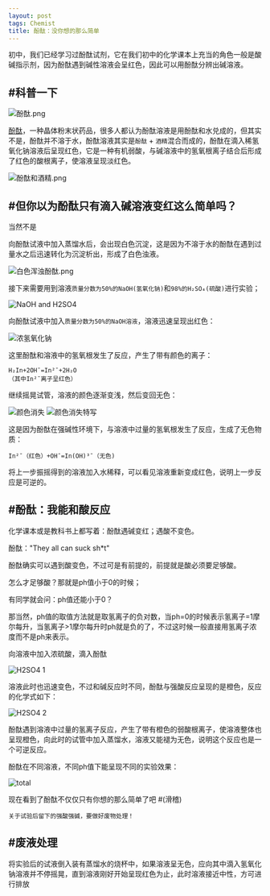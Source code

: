 ```yaml
---
layout: post
tags: Chemist
title: 酚酞：没你想的那么简单
---
```


初中，我们已经学习过酚酞试剂，它在我们初中的化学课本上充当的角色一般是酸碱指示剂，因为酚酞遇到碱性溶液会呈红色，因此可以用酚酞分辨出碱溶液。

## #科普一下

![酚酞.png][2]

[酚酞][1]，一种晶体粉末状药品，很多人都认为酚酞溶液是用酚酞和水兑成的，但其实不是，酚酞并不溶于水，酚酞溶液其实是`酚酞` + `酒精`混合而成的，酚酞在滴入稀氢氧化钠溶液后呈现红色，它是一种有机弱酸，与碱溶液中的氢氧根离子结合后形成了红色的酸根离子，使溶液呈现淡红色。

![酚酞和酒精.png][3]

## #但你以为酚酞只有滴入碱溶液变红这么简单吗？

当然不是

向酚酞试液中加入蒸馏水后，会出现白色沉淀，这是因为不溶于水的酚酞在遇到过量水之后迅速转化为沉淀析出，形成了白色浊液。

![白色浑浊酚酞.png][4]

接下来需要用到溶液`质量分数为50%的NaOH(氢氧化钠)`和`98%的H₂SO₄(硫酸)`进行实验；

![NaOH and H2SO4][5]

向酚酞试液中加入`质量分数为50%的NaOH溶液`，溶液迅速呈现出红色：

![浓氢氧化钠][12]

这里酚酞和溶液中的氢氧根发生了反应，产生了带有颜色的离子：
```
H₂In+2OH¯=In²¯+2H₂O
（其中In²¯离子呈红色）
```

继续摇晃试管，溶液的颜色逐渐变浅，然后变回无色：

![颜色消失][11]
![颜色消失特写][9]

这是因为酚酞在强碱性环境下，与溶液中过量的氢氧根发生了反应，生成了无色物质：
```
In²¯（红色）+OH¯=In(OH)³¯（无色)
```
将上一步振摇得到的溶液加入水稀释，可以看见溶液重新变成红色，说明上一步反应是可逆的。

## #酚酞：我能和酸反应

化学课本或是教科书上都写着：酚酞遇碱变红；遇酸不变色。

酚酞："They all can suck sh*t"

酚酞确实可以遇到酸变色，不过可是有前提的，前提就是酸必须要足够酸。

怎么才足够酸？那就是ph值小于0的时候；

有同学就会问：ph值还能小于0？

那当然，ph值的取值方法就是取氢离子的负对数，当ph=0的时候表示氢离子=1摩尔每升，当氢离子>1摩尔每升时ph就是负的了，不过这时候一般直接用氢离子浓度而不是ph来表示。

向溶液中加入浓硫酸，滴入酚酞

![H2SO4 1][6]

溶液此时也迅速变色，不过和碱反应时不同，酚酞与强酸反应呈现的是橙色，反应的化学式如下：

![H2SO4 2][7]

酚酞遇到溶液中过量的氢离子反应，产生了带有橙色的弱酸根离子，使溶液整体也呈现橙色，向此时的试管中加入蒸馏水，溶液又能褪为无色，说明这个反应也是一个可逆反应。

酚酞在不同溶液，不同ph值下能呈现不同的实验效果：

![total][10]

现在看到了酚酞不仅仅只有你想的那么简单了吧 #(滑稽)

`关于试验后留下的强酸强碱，要做好废物处理！`

## #废液处理

将实验后的试液倒入装有蒸馏水的烧杯中，如果溶液呈无色，应向其中滴入氢氧化钠溶液并不停摇晃，直到溶液刚好开始呈现红色为止，此时溶液接近中性，方可进行排放

[1]: https://wapbaike.baidu.com/item/%E9%85%9A%E9%85%9E/1596924-
[2]: /usrimg/2017-12-27-chemist-1.png
[3]: /usrimg/2017-12-27-chemist-2.png
[4]: /usrimg/2017-12-27-chemist-3.png
[5]: /usrimg/2017-12-27-chemist-4.png
[6]: /usrimg/2017-12-27-chemist-5.png
[7]: /usrimg/2017-12-27-chemist-6.png
[8]: /usrimg/2017-12-27-chemist-7.png
[9]: /usrimg/2017-12-27-chemist-8.png
[10]: /usrimg/2017-12-27-chemist-9.png
[11]: /usrimg/2017-12-27-chemist-10.png
[12]: /usrimg/2017-12-27-chemist-11.png
